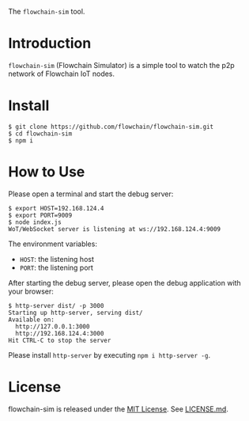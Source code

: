 The `flowchain-sim` tool.

# Introduction

`flowchain-sim` (Flowchain Simulator) is a simple tool to watch the p2p network of Flowchain IoT nodes.

# Install

```
$ git clone https://github.com/flowchain/flowchain-sim.git
$ cd flowchain-sim
$ npm i
```

# How to Use

Please open a terminal and start the debug server:

```
$ export HOST=192.168.124.4
$ export PORT=9009
$ node index.js 
WoT/WebSocket server is listening at ws://192.168.124.4:9009
```

The environment variables:

* `HOST`: the listening host
* `PORT`: the listening port

After starting the debug server, please open the debug application with your browser:

```
$ http-server dist/ -p 3000
Starting up http-server, serving dist/
Available on:
  http://127.0.0.1:3000
  http://192.168.124.4:3000
Hit CTRL-C to stop the server
```

Please install `http-server` by executing `npm i http-server -g`.


# License

flowchain-sim is released under the [MIT License](http://www.opensource.org/licenses/MIT). See [LICENSE.md](LICENSE.md).
